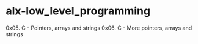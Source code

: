 # alx-low_level_programming
 0x05. C - Pointers, arrays and strings
0x06. C - More pointers, arrays and strings
